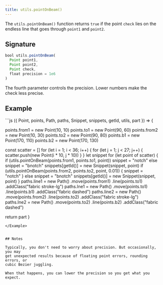 ```yaml
---
title: utils.pointOnBeam()
---
```


The `utils.pointOnBeam()` function returns `true` if the point `check` lies on
the endless line that goes through `point1` and `point2`.


## Signature

```js
bool utils.pointOnBeam(
  Point point1, 
  Point point2, 
  Point check, 
  float precision = 1e6
)
```

The fourth parameter controls the precision. Lower numbers make the check less precise.

## Example

<Example caption="A Utils.pointOnBeam() example">
```js
({ Point, points, Path, paths, Snippet, snippets, getId, utils, part }) => {

  points.from1 = new Point(10, 10)
  points.to1 = new Point(90, 60)
  points.from2 = new Point(10, 30)
  points.to2 = new Point(90, 80)
  points.b1 = new Point(170, 110)
  points.b2 = new Point(170, 130)
  
  const scatter = []
  for (let i = 1; i < 36; i++) {
    for (let j = 1; j < 27; j++) {
      scatter.push(new Point(i * 10, j * 10))
    }
  }
  let snippet
  for (let point of scatter) {
    if (utils.pointOnBeam(points.from1, points.to1, point)) snippet = "notch"
    else snippet = "bnotch"
    snippets[getId()] = new Snippet(snippet, point)
    if (utils.pointOnBeam(points.from2, points.to2, point, 0.01)) {
      snippet = "notch"
    } else snippet = "bnotch"
    snippets[getId()] = new Snippet(snippet, point)
  }
  paths.line1 = new Path()
    .move(points.from1)
    .line(points.to1)
    .addClass("fabric stroke-lg")
  paths.lne1 = new Path()
    .move(points.to1)
    .line(points.b1)
    .addClass("fabric dashed")
  paths.line2 = new Path()
    .move(points.from2)
    .line(points.to2)
    .addClass("fabric stroke-lg")
  paths.lne2 = new Path()
    .move(points.to2)
    .line(points.b2)
    .addClass("fabric dashed")

  return part
}
```
</Example>


## Notes

Typically, you don't need to worry about precision. But occasionally, you may
get unexpected results because of floating point errors, rounding errors, or
cubic Bezier juggling.

When that happens, you can lower the precision so you get what you expect.
